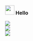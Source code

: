 ### <img src="https://media.giphy.com/media/hvRJCLFzcasrR4ia7z/giphy.gif" width="30px"> Hello


![](https://github-readme-stats.vercel.app/api?username=KazakosLua&show_icons=true&theme=tokyonight&count_private=true&hide=contribs)<br/>
![](https://github-readme-stats.vercel.app/api/top-langs/?username=KazakosLua&layout=compact)<br/>
![](https://visitor-badge-reloaded.herokuapp.com/badge?page_id=KazakosLua)
